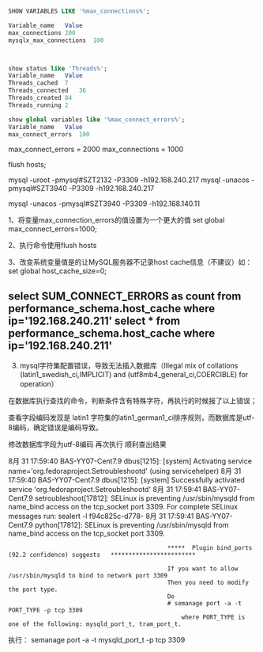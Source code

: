
```sql

SHOW VARIABLES LIKE '%max_connections%';

Variable_name	Value
max_connections	200
mysqlx_max_connections	100



show status like 'Threads%';
Variable_name	Value
Threads_cached	7
Threads_connected	36
Threads_created	84
Threads_running	2

show global variables like '%max_connect_errors%';
Variable_name	Value
max_connect_errors	100

```


max_connect_errors = 2000
max_connections = 1000 


flush hosts;



mysql -uroot -pmysql#SZT2132 -P3309 -h192.168.240.217
mysql -unacos -pmysql#SZT3940 -P3309 -h192.168.240.217

mysql -unacos -pmysql#SZT3940 -P3309 -h192.168.140.11



1、将变量max_connection_errors的值设置为一个更大的值
set global max_connect_errors=1000;

2、执行命令使用flush hosts

3、改变系统变量值是的让MySQL服务器不记录host cache信息（不建议）如：set global host_cache_size=0;

select SUM_CONNECT_ERRORS as count from performance_schema.host_cache where ip='192.168.240.211'
select * from performance_schema.host_cache where ip='192.168.240.211'
---------------
 3. mysql字符集配置错误，导致无法插入数据库（Illegal mix of collations (latin1_swedish_ci,IMPLICIT) and (utf8mb4_general_ci,COERCIBLE) for operation）

在数据库执行查找的命令，判断条件含有特殊字符，再执行的时候报了以上错误；

查看字段编码发现是 latin1 字符集的latin1_german1_ci排序规则，而数据库是utf-8编码，确定错误是编码导致。

修改数据库字段为utf-8编码  再次执行 顺利查出结果




8月 31 17:59:40 BAS-YY07-Cent7.9 dbus[1215]: [system] Activating service name='org.fedoraproject.Setroubleshootd' (using servicehelper)
8月 31 17:59:40 BAS-YY07-Cent7.9 dbus[1215]: [system] Successfully activated service 'org.fedoraproject.Setroubleshootd'
8月 31 17:59:41 BAS-YY07-Cent7.9 setroubleshoot[17812]: SELinux is preventing /usr/sbin/mysqld from name_bind access on the tcp_socket port 3309. For complete SELinux messages run: sealert -l f94c825c-d778-
8月 31 17:59:41 BAS-YY07-Cent7.9 python[17812]: SELinux is preventing /usr/sbin/mysqld from name_bind access on the tcp_socket port 3309.

                                                 *****  Plugin bind_ports (92.2 confidence) suggests   ************************

                                                 If you want to allow /usr/sbin/mysqld to bind to network port 3309
                                                 Then you need to modify the port type.
                                                 Do
                                                 # semanage port -a -t PORT_TYPE -p tcp 3309
                                                     where PORT_TYPE is one of the following: mysqld_port_t, tram_port_t.

执行：
semanage port -a -t mysqld_port_t -p tcp 3309